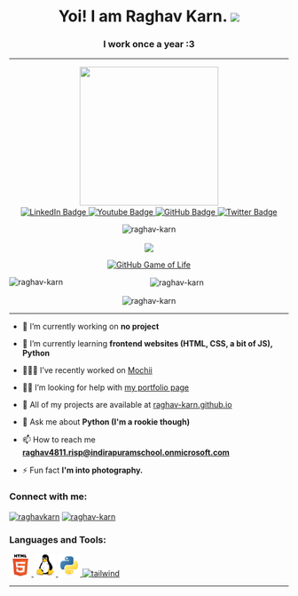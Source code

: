 <div align="center">
  <h1 align="center">
  Yoi! I am Raghav Karn.
  <img src="https://media.giphy.com/media/hvRJCLFzcasrR4ia7z/giphy.gif" width="30px"/>
  </h1>
  <h3 align="center">I work once a year :3</h3>
</div>

---

<div id="header" align="center">
  <img src="https://media.giphy.com/media/v1.Y2lkPTc5MGI3NjExOWJqMDlrcHBtYTBnZDRrMDJieHJvZTVibXc2Nm5vZnFlejFjdzZxaSZlcD12MV9pbnRlcm5hbF9naWZfYnlfaWQmY3Q9Zw/uB86ZyWQsnFSGYe2sA/giphy.gif" width="250px" height=250"/>
  <br>
    <a href="your-linkedin-URL">
    <img src="https://img.shields.io/badge/LinkedIn-white?style=for-the-badge&logo=linkedin&logoColor=blue" alt="LinkedIn Badge"/>
  </a>
  <a href="your-youtube-URL">
    <img src="https://img.shields.io/badge/YouTube-silver?style=for-the-badge&logo=youtube&logoColor=red" alt="Youtube Badge"/>
  </a>
    <a href="https://github.com/raghav-karn">
    <img src="https://img.shields.io/badge/GitHub-grey?style=for-the-badge&logo=GitHub&logoColor=white" alt="GitHub Badge"/>
  </a>
  <a href="your-twitter-URL">
    <img src="https://img.shields.io/badge/X-black?style=for-the-badge&logo=x&logoColor=white" alt="Twitter Badge"/>
  </a>
  <p align="center"> <img src="https://komarev.com/ghpvc/?username=raghav-karn&label=Profile%20views&color=7c8add&style=round" alt="raghav-karn" /> </p>
  
  <p align="center"> 
    <img align="center" src="https://profile-counter.glitch.me/raghav-karn/count.svg" />
  <br>
  </p>
  
  [![GitHub Game of Life](https://github4life.herokuapp.com/raghav-karn.gif?z=6)](https://github4life.herokuapp.com/raghav-karn)

  <p><img align="left" src="https://github-readme-stats.vercel.app/api/top-langs?username=raghav-karn&show_icons=true&theme=dark&title_color=5e79c4&text_color=2b3d70&bg_color=cdbfff&locale=en&layout=compact" alt="raghav-karn" /></p>

<p>&nbsp;<img align="center" src="https://github-readme-stats.vercel.app/api?username=raghav-karn&show_icons=true&theme=dark&title_color=5e79c4&text_color=2b3d70&bg_color=cdbfff&locale=en" alt="raghav-karn" /></p>

<p><img align="center" src="https://github-readme-streak-stats.herokuapp.com/?user=raghav-karn&theme=dark" alt="raghav-karn" /></p>
  
   </div> 
</div>

---

- 🔭 I’m currently working on **no project**

- 🌱 I’m currently learning **frontend websites (HTML, CSS, a bit of JS), Python**

- 👨🏽‍💻 I’ve recently worked on [Mochii](https://github.com/raghav-karn/mochii)

- 🤝🏼 I’m looking for help with [my portfolio page](https://github.com/raghav-karn/raghav-karn.github.io)

- 📃 All of my projects are available at [raghav-karn.github.io](raghav-karn.github.io)

- 💬 Ask me about **Python (I'm a rookie though)**

- 📫 How to reach me **raghav4811.risp@indirapuramschool.onmicrosoft.com**

- ⚡ Fun fact **I'm into photography.**

<h3 align="left">Connect with me:</h3>
<p align="left">
<a href="https://twitter.com/raghavkarn" target="blank"><img align="center" src="https://raw.githubusercontent.com/rahuldkjain/github-profile-readme-generator/master/src/images/icons/Social/twitter.svg" alt="raghavkarn" height="30" width="40" /></a>
<a href="https://codesandbox.com/raghav-karn" target="blank"><img align="center" src="https://raw.githubusercontent.com/rahuldkjain/github-profile-readme-generator/master/src/images/icons/Social/codesandbox.svg" alt="raghav-karn" height="30" width="40" /></a>
</p>

<h3 align="left">Languages and Tools:</h3>
<p align="left"> <a href="https://www.w3.org/html/" target="_blank" rel="noreferrer"> <img src="https://raw.githubusercontent.com/devicons/devicon/master/icons/html5/html5-original-wordmark.svg" alt="html5" width="40" height="40"/> </a> <a href="https://www.linux.org/" target="_blank" rel="noreferrer"> <img src="https://raw.githubusercontent.com/devicons/devicon/master/icons/linux/linux-original.svg" alt="linux" width="40" height="40"/> </a> <a href="https://www.python.org" target="_blank" rel="noreferrer"> <img src="https://raw.githubusercontent.com/devicons/devicon/master/icons/python/python-original.svg" alt="python" width="40" height="40"/> </a> <a href="https://tailwindcss.com/" target="_blank" rel="noreferrer"> <img src="https://www.vectorlogo.zone/logos/tailwindcss/tailwindcss-icon.svg" alt="tailwind" width="40" height="40"/> </a> </p>



---

<!--
**raghav-karn/raghav-karn** is a ✨ _special_ ✨ repository because its `README.md` (this file) appears on your GitHub profile.

Here are some ideas to get you started:

- 🔭 I’m currently working on ...
- 🌱 I’m currently learning ...
- 👯 I’m looking to collaborate on ...
- 🤔 I’m looking for help with ...
- 💬 Ask me about ...
- 📫 How to reach me: ...
- 😄 Pronouns: ...
- ⚡ Fun fact: ...
-->
